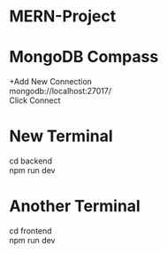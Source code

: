 # MERN-Project

# MongoDB Compass
+Add New Connection <br>
mongodb://localhost:27017/ <br>
Click Connect

# New Terminal
cd backend <br>
npm run dev

# Another Terminal
cd frontend <br>
npm run dev
